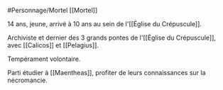#Personnage/Mortel [[Mortel]]

14 ans, jeune, arrivé à 10 ans au sein de l'[[Église du Crépuscule]].

Archiviste et dernier des 3 grands pontes de l'[[Église du Crépuscule]], avec [[Calicos]] et [[Pelagius]].

Tempérament volontaire.

Parti étudier à [[Maentheas]], profiter de leurs connaissances sur la nécromancie.